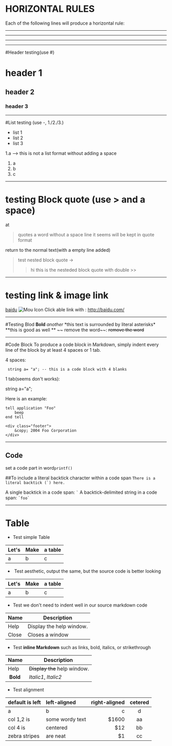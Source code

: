 
# HORIZONTAL RULES
Each of the following lines will produce a horizontal rule:
* * *

***

*****

- - -


#Header testing(use #)

# header 1
## header 2
### header 3

***
#List testing (use -, 1./2./3.)
- list 1
- list 2
- list 3

1.a --> this is not a list format without adding a space
1. a
2. b
3. c

***
# testing Block quote (use  > and a space)
at
> quotes a word
without a space line it seems will be kept in quote format

return to the normal text(with a empty line added)

> test nested block quote -> 
>> hi this is the nesteded block quote with double >>

***
# testing link & image link
[baidu](www.baidu.com)
![Mou Icon](http://25.io/mou/Mou_128.png)
Click able link with <link url>: <http://baidu.com/>

***
#Testing Blod
**Bold**
*another*
\*this text is surrounded by literal asterisks\*
\*\*this is good as well \*\*
\~\~ remove the word\~\~: ~~remove the word~~

  
***
#Code Block
To produce a code block in Markdown, simply indent every line of the block by at least 4 spaces or 1 tab.

4 spaces:

     string a= "a"; -- this is a code block with 4 blanks

1 tab(seems don't works):

  string a="a";

Here is an example:

    tell application "Foo"
        beep
    end tell

    <div class="footer">
        &copy; 2004 Foo Corporation
    </div>

***
## Code
set a code part in word`printf()`

##To include a literal backtick character within a code span
``There is a literal backtick (`) here.``

A single backtick in a code span: `` ` ``
A backtick-delimited string in a code span: `` `foo` ``

***
# Table
-  Test simple Table

Let's|Make |a table
---|---|---
a|b|c

-  Test aesthetic, output the same, but the source code is better looking

|Let's | Make | a table|
|---|---|---|
|a|b|c|

- Test we don't need to indent well in our source markdown code

|Name|Description|
|---|---|
|Help | Display the help window.|
| Close | Closes a window |

- Test **inline Markdown** such as links, bold, italics, or strikethrough

| Name | Description |
| ------------- | ----------- |
| Help | ~~Display the~~ help window.|
| **Bold** | *Italic1*, *Italic2* |

- Test alignment

|default is left|left-aligned|right-aligned|cetered|
|---|:---|---:|:---:|
|a|b|c|d|
| col 1,2 is | some wordy text | $1600 |aa|
| col 4 is | centered | $12 |bb|
| zebra stripes | are neat | $1 |cc|


